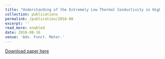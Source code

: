 ```yaml
---
title: "Understanding of the Extremely Low Thermal Conductivity in High Performance Polycrystalline SnSe through Potassium Doping"
collection: publications
permalink: /publication/2016-08
excerpt: ''
read_more: enabled
date: 2016-08-16
venue: 'Adv. Funct. Mater.'
---
```


[Download paper here](https://onlinelibrary.wiley.com/doi/full/10.1002/adfm.201602652)
